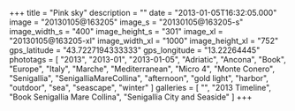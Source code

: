 +++
title = "Pink sky"
description = ""
date = "2013-01-05T16:32:05.000"
image = "20130105@163205"
image_s = "20130105@163205-s"
image_width_s = "400"
image_height_s = "301"
image_xl = "20130105@163205-xl"
image_width_xl = "1000"
image_height_xl = "752"
gps_latitude = "43.7227194333333"
gps_longitude = "13.22264445"
phototags = [ "2013", "2013-01", "2013-01-05", "Adriatic", "Ancona", "Book", "Europe", "Italy", "Marche", "Mediterranean", "Micro 4", "Monte Conero", "Senigallia", "SenigalliaMareCollina", "afternoon", "gold light", "harbor", "outdoor", "sea", "seascape", "winter" ]
galleries = [ "", "2013 Timeline", "Book Senigallia Mare Collina", "Senigallia City and Seaside" ]
+++
